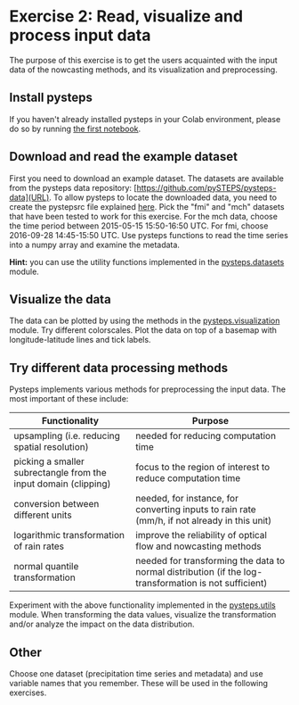 # Exercise 2: Read, visualize and process input data

The purpose of this exercise is to get the users acquainted with the input data of the nowcasting methods, and its visualization and preprocessing.

## Install pysteps

If you haven't already installed pysteps in your Colab environment, please do so by running [the first notebook](https://github.com/pySTEPS/ERAD-nowcasting-course-2022/blob/hands-on-users/hands-on-session-users/notebooks/block_01_setup.ipynb).

## Download and read the example dataset

First you need to download an example dataset. The datasets are available from the pysteps data repository: [https://github.com/pySTEPS/pysteps-data](URL). To allow pysteps to locate the downloaded data, you need to create the pystepsrc file explained [here](https://pysteps.readthedocs.io/en/stable/user_guide/set_pystepsrc.html). Pick the "fmi" and "mch" datasets that have been tested to work for this exercise. For the mch data, choose the time period between 2015-05-15 15:50-16:50 UTC. For fmi, choose 2016-09-28 14:45-15:50 UTC. Use pysteps functions to read the time series into a numpy array and examine the metadata.

**Hint:** you can use the utility functions implemented in the [pysteps.datasets](https://pysteps.readthedocs.io/en/stable/pysteps_reference/datasets.html) module.

## Visualize the data

The data can be plotted by using the methods in the [pysteps.visualization](https://pysteps.readthedocs.io/en/stable/pysteps_reference/visualization.html) module. Try different colorscales. Plot the data on top of a basemap with longitude-latitude lines and tick labels.

## Try different data processing methods

Pysteps implements various methods for preprocessing the input data. The most important of these include:

| **Functionality**                                              | **Purpose**                                                                                           |
|--------------------------------------------------------------- |-------------------------------------------------------------------------------------------------------|
| upsampling (i.e. reducing spatial resolution)                  | needed for reducing computation time                                                                  |
| picking a smaller subrectangle from the input domain (clipping)| focus to the region of interest to reduce computation time                                            |
| conversion between different units                             | needed, for instance, for converting inputs to rain rate (mm/h, if not already in this unit)          |
| logarithmic transformation of rain rates                       | improve the reliability of optical flow and nowcasting methods                                        |
| normal quantile transformation                                 | needed for transforming the data to normal distribution (if the log-transformation is not sufficient) |

Experiment with the above functionality implemented in the [pysteps.utils](https://pysteps.readthedocs.io/en/stable/pysteps_reference/utils.html) module. When transforming the data values, visualize the transformation and/or analyze the impact on the data distribution.

## Other

Choose one dataset (precipitation time series and metadata) and use variable names that you remember. These will be used in the following exercises.
